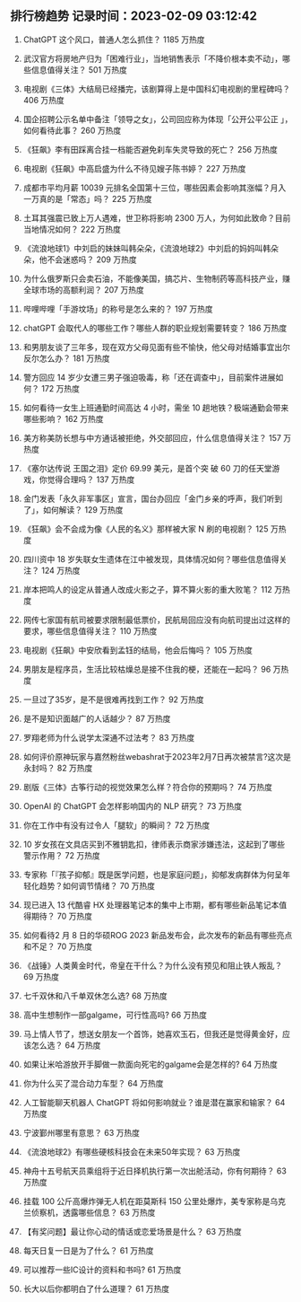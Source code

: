 
## 排行榜趋势 记录时间：2023-02-09 03:12:42
  
  1. ChatGPT 这个风口，普通人怎么抓住？ 1185 万热度
    
  2. 武汉官方将房地产归为「困难行业」，当地销售表示「不降价根本卖不动」，哪些信息值得关注？ 501 万热度
    
  3. 电视剧《三体》大结局已经播完，该剧算得上是中国科幻电视剧的里程碑吗？ 406 万热度
    
  4. 国企招聘公示名单中备注「领导之女」，公司回应称为体现「公开公平公正 」，如何看待此事？ 260 万热度
    
  5. 《狂飙》李有田踩离合挂一档能否避免刹车失灵导致的死亡？ 256 万热度
    
  6. 电视剧《狂飙》中高启盛为什么不待见嫂子陈书婷？ 227 万热度
    
  7. 成都市平均月薪 10039 元排名全国第十三位，哪些因素会影响其涨幅？月入一万真的是「常态」吗？ 225 万热度
    
  8. 土耳其强震已致上万人遇难，世卫称将影响 2300 万人，为何如此致命？目前当地情况如何？ 222 万热度
    
  9. 《流浪地球1》中刘启的妹妹叫韩朵朵，《流浪地球2》中刘启的妈妈叫韩朵朵，他不会迷惑吗？ 209 万热度
    
  10. 为什么俄罗斯只会卖石油，不能像美国，搞芯片、生物制药等高科技产业，赚全球市场的高额利润？ 207 万热度
    
  11. 哔哩哔哩「手游坟场」的称号是怎么来的？ 197 万热度
    
  12. chatGPT 会取代人的哪些工作？哪些人群的职业规划需要转变？ 186 万热度
    
  13. 和男朋友谈了三年多，现在双方父母见面有些不愉快，他父母对结婚事宜出尔反尔怎么办？ 181 万热度
    
  14. 警方回应 14 岁少女遭三男子强迫吸毒，称「还在调查中」，目前案件进展如何？ 172 万热度
    
  15. 如何看待一女生上班通勤时间高达 4 小时，需坐 10 趟地铁？极端通勤会带来哪些影响？ 162 万热度
    
  16. 美方称美防长想与中方通话被拒绝，外交部回应，什么信息值得关注？ 157 万热度
    
  17. 《塞尔达传说 王国之泪》定价 69.99 美元，是首个突 破 60 刀的任天堂游戏，你觉得合理吗？ 137 万热度
    
  18. 金门发表「永久非军事区」宣言，国台办回应「金门乡亲的呼声，我们听到了」，如何解读？ 129 万热度
    
  19. 《狂飙》会不会成为像《人民的名义》那样被大家 N 刷的电视剧？ 125 万热度
    
  20. 四川资中 18 岁失联女生遗体在江中被发现，具体情况如何？哪些信息值得关注？ 124 万热度
    
  21. 岸本把鸣人的设定从普通人改成火影之子，算不算火影的重大败笔？ 112 万热度
    
  22. 网传七家国有航司被要求限制最低票价，民航局回应没有向航司提出过这样的要求，哪些信息值得关注？ 110 万热度
    
  23. 电视剧《狂飙》中安欣看到孟钰的结局，他会后悔吗？ 105 万热度
    
  24. 男朋友是程序员，生活比较枯燥总是接不住我的梗，还能在一起吗？ 96 万热度
    
  25. 一旦过了35岁，是不是很难再找到工作？ 92 万热度
    
  26. 是不是知识面越广的人话越少？ 87 万热度
    
  27. 罗翔老师为什么说学太深通不过法考？ 83 万热度
    
  28. 如何评价原神玩家与嘉然粉丝webashrat于2023年2月7日再次被禁言?这次是永封吗？ 82 万热度
    
  29. 剧版《三体》古筝行动的视觉效果怎么样？符合你的预期吗？ 74 万热度
    
  30. OpenAI 的 ChatGPT 会怎样影响国内的 NLP 研究？ 73 万热度
    
  31. 你在工作中有没有过令人「腿软」的瞬间？ 72 万热度
    
  32. 10 岁女孩在文具店买到不雅钥匙扣，律师表示商家涉嫌违法，这起到了哪些警示作用？ 72 万热度
    
  33. 专家称「『孩子抑郁』既是医学问题，也是家庭问题」，抑郁发病群体为何呈年轻化趋势？如何调节情绪？ 70 万热度
    
  34. 现已进入 13 代酷睿 HX 处理器笔记本的集中上市期，都有哪些新品笔记本值得期待？ 70 万热度
    
  35. 如何看待2 月 8 日的华硕ROG 2023 新品发布会，此次发布的新品有哪些亮点和不足？ 70 万热度
    
  36. 《战锤》人类黄金时代，帝皇在干什么？为什么没有预见和阻止铁人叛乱？ 69 万热度
    
  37. 七千双休和八千单双休怎么选? 68 万热度
    
  38. 高中生想制作一部galgame，可行性高吗? 66 万热度
    
  39. 马上情人节了，想送女朋友一个首饰，她喜欢玉石，但我还是觉得黄金好，应该怎么选？ 64 万热度
    
  40. 如果让米哈游放开手脚做一款面向死宅的galgame会是怎样的? 64 万热度
    
  41. 你为什么买了混合动力车型？ 64 万热度
    
  42. 人工智能聊天机器人 ChatGPT 将如何影响就业？谁是潜在赢家和输家？ 64 万热度
    
  43. 宁波鄞州哪里有意思？ 63 万热度
    
  44. 《流浪地球2》有哪些硬核科技会在未来50年实现？ 63 万热度
    
  45. 神舟十五号航天员乘组将于近日择机执行第一次出舱活动，你有何期待？ 63 万热度
    
  46. 挂载 100 公斤高爆炸弹无人机在距莫斯科 150 公里处爆炸，美专家称是乌克兰侦察机，透露哪些信息？ 63 万热度
    
  47. 【有奖问题】最让你心动的情话或恋爱场景是什么？ 63 万热度
    
  48. 每天日复一日是为了什么？ 61 万热度
    
  49. 可以推荐一些IC设计的资料和书吗? 61 万热度
    
  50. 长大以后你都明白了什么道理？ 61 万热度
    